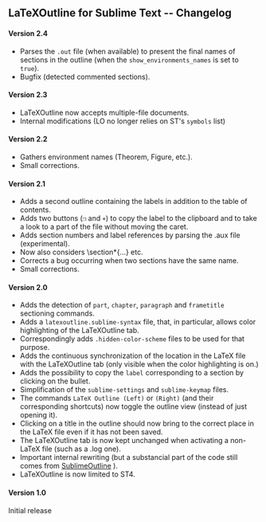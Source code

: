 ## LaTeXOutline for Sublime Text -- Changelog

#### Version 2.4

- Parses the `.out` file (when available) to present the final names of sections in the outline (when the `show_environments_names` is set to `true`).
- Bugfix (detected commented sections).


#### Version 2.3

- LaTeXOutline now accepts multiple-file documents.
- Internal modifications (LO no longer relies on ST's `symbols` list)


#### Version 2.2

- Gathers environment names (Theorem, Figure, etc.).
- Small corrections.

#### Version 2.1

- Adds a second outline containing the labels in addition to the table of contents.
- Adds two buttons (`❐` and `⌖`) to copy the label to the clipboard and to take a look to a part of the file without moving the caret.
- Adds section numbers and label references by parsing the .aux file (experimental).
- Now also considers \section*{...} etc.
- Corrects a bug occurring when two sections have the same name.
- Small corrections.

#### Version 2.0

- Adds the detection of `part`, `chapter`, `paragraph` and `frametitle` sectioning commands.
- Adds a `latexoutline.sublime-syntax` file, that, in particular, allows color highlighting of the LaTeXOutline tab.
- Correspondingly adds `.hidden-color-scheme` files to be used for that purpose.
- Adds the continuous synchronization of the location in the LaTeX file with the LaTeXOutline tab (only visible when the color highlighting is on.)
- Adds the possibility to copy the `label` corresponding to a section by clicking on the bullet.
- Simplification of the `sublime-settings` and `sublime-keymap` files.
- The commands `LaTeX Outline (Left)` or `(Right)` (and their corresponding shortcuts) now toggle the outline view (instead of just opening it).
- Clicking on a title in the outline should now bring to the correct place in the LaTeX file even if it has not been saved.
- The LaTeXOutline tab is now kept unchanged when activating a non-LaTeX file (such as a .log one).
- Important internal rewriting (but a substancial part of the code still comes from [SublimeOutline](https://github.com/warmdev/SublimeOutline) ).
- LaTeXOutline is now limited to ST4. 

#### Version 1.0

Initial release